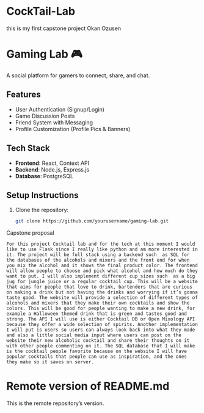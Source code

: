 # CockTail-Lab
this is my first capstone project 
Okan Ozusen

# Gaming Lab 🎮
A social platform for gamers to connect, share, and chat.

## Features
- User Authentication (Signup/Login)
- Game Discussion Posts
- Friend System with Messaging
- Profile Customization (Profile Pics & Banners)

## Tech Stack
- **Frontend**: React, Context API
- **Backend**: Node.js, Express.js
- **Database**: PostgreSQL

## Setup Instructions
1. Clone the repository:
   ```sh
   git clone https://github.com/yourusername/gaming-lab.git


Capstone proposal

	For this project Cocktail lab and for the tech at this moment I would like to use Flask since I really like python and am more interested in it. The project will be full stack using a backend such  as SQL for the databases of the alcohols and mixers and the front end for when you mix the alcohol and it shows the final product color. The frontend will allow people to choose and pick what alcohol and how much do they want to put. I will also implement different cup sizes such  as a big jug for jungle juice or a regular cocktail cup. This will be a website that aims for people that love to drink, bartenders that are curious on making a drink but not having the drinks and worrying if it’s gonna taste good. The website will provide a selection of different types of alcohols and mixers that they make their own cocktails and show the colors. This will be good for people wanting to make a new drink, for example a Halloween themed drink that is green and tastes good and strong. The API I will use is either Cocktail DB or Open Mixology API because they offer a wide selection of spirits. Another implementation I will put is users so users can always look back into what they made and also a little social media input where users can post on the website their new alcoholic cocktail and share their thoughts on it with other people commenting on it. The SQL database that I will make is the cocktail people favorite because on the website I will have popular cocktails that people can use as inspiration, and the ones they make so it saves on server.
# Remote version of README.md
This is the remote repository’s version.


